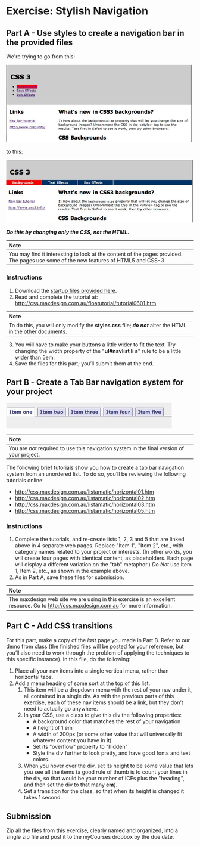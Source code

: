 # Exercise: Stylish Navigation
## Part A - Use styles to create a navigation bar in the provided files

We're trying to go from this:

![Navigation Before](images/stylish-nav-1.jpg)

to this:

![Navigation After](images/stylish-nav-2.jpg)

***Do this by changing only the CSS, not the HTML.***

|Note|
|:----|
|You may find it interesting to look at the content of the pages provided.  The pages use some of the new features of HTML5 and CSS-3|

### Instructions
1. Download the [startup files provided here](stylish-nav-start.zip).
2. Read and complete the tutorial at: http://css.maxdesign.com.au/floatutorial/tutorial0601.htm

|Note|
|:----|
|To do this, you will only modify the **styles.css** file; ***do not*** alter the HTML in the other documents.|

3. You will have to make your buttons a little wider to fit the text.  Try changing the width property of the "**ul#navlist li a**" rule to be a little wider than 5em.
4. Save the files for this part; you’ll submit them at the end.

## Part B - Create a Tab Bar navigation system for your project 

![Stylish Tabs](images/stylish-nav-3.jpg)

|Note|
|:----|
|You are *not* required to use this navigation system in the final version of your project.|

The following brief tutorials show you how to create a tab bar navigation system from an unordered list.  To do so, you’ll be reviewing the following tutorials online:
- http://css.maxdesign.com.au/listamatic/horizontal01.htm
- http://css.maxdesign.com.au/listamatic/horizontal02.htm
- http://css.maxdesign.com.au/listamatic/horizontal03.htm
- http://css.maxdesign.com.au/listamatic/horizontal05.htm

### Instructions

1. Complete the tutorials, and re-create lists 1, 2, 3 and 5 that are linked above in 4 separate web pages. Replace "Item 1", "Item 2", etc., with category names related to your project or interests.  (In other words, you will create four pages with identical content, as placeholders.  Each page will display a different variation on the "tab" metaphor.)  *Do Not* use Item 1, Item 2, etc., as shown in the example above.
2. As in Part A, save these files for submission.

|Note|
|:----|
|The maxdesign web site we are using in this exercise is an excellent resource.  Go to http://css.maxdesign.com.au for more information.|

## Part C - Add CSS transitions

For this part, make a copy of the *last* page you made in Part B. Refer to our demo from class (the finished files will be posted for your reference, but you’ll also need to work through the problem of applying the techniques to this specific instance). In this file, do the following:

1. Place all your nav items into a single vertical menu, rather than horizontal tabs.
2. Add a menu heading of some sort at the top of this list.
      1. This item will be a dropdown menu with the rest of your nav under it, all contained in a single div. As with the previous parts of this exercise, each of these nav items should be a link, but they don’t need to actually go anywhere.
      2. In your CSS, use a class to give this div the following properties:
          - A background color that matches the rest of your navigation
          - A height of 1 em
          - A width of 200px (or some other value that will universally fit whatever content you have in it)
          - Set its "overflow" property to "hidden"
          - Style the div further to look pretty, and have good fonts and text colors.
      3. When you hover over the div, set its height to be some value that lets you see all the items (a good rule of thumb is to count your lines in the div, so that would be your number of ICEs plus the "heading", and then set the div to that many **em**).
      4. Set a transition for the class, so that when its height is changed it takes 1 second.


## Submission
Zip all the files from this exercise, clearly named and organized, into a single zip file and post it to the myCourses dropbox by the due date.
